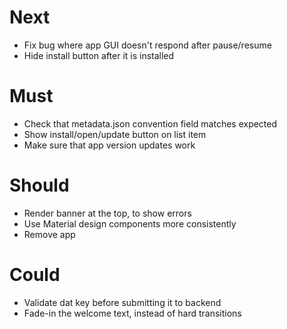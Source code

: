 # Next

- Fix bug where app GUI doesn't respond after pause/resume
- Hide install button after it is installed

# Must

- Check that metadata.json convention field matches expected
- Show install/open/update button on list item
- Make sure that app version updates work

# Should

- Render banner at the top, to show errors
- Use Material design components more consistently
- Remove app

# Could

- Validate dat key before submitting it to backend
- Fade-in the welcome text, instead of hard transitions